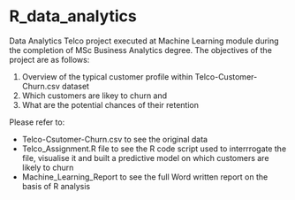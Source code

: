 # R_data_analytics
Data Analytics Telco project executed at Machine Learning module during the completion of MSc Business Analytics degree. The objectives of the project are as follows:
1) Overview of the typical customer profile within Telco-Customer-Churn.csv dataset
2) Which customers are likey to churn and 
3) What are the potential chances of their retention

Please refer to:
- Telco-Csutomer-Churn.csv to see the original data
- Telco_Assignment.R file to see the R code script used to interrrogate the file, visualise it and built a predictive model on which customers 
are likely to churn
- Machine_Learning_Report to see the full Word written report on the basis of R analysis
